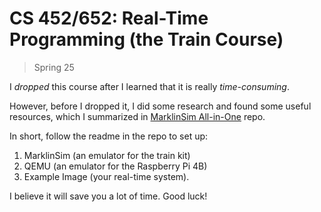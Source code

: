 # CS 452/652: Real-Time Programming (the Train Course)

> Spring 25

I *dropped* this course after I learned that it is really *time-consuming*.

However, before I dropped it, I did some research and found some useful resources,
which I summarized in [MarklinSim All-in-One](https://git.uwaterloo.ca/h445xu/cs652) repo.

In short, follow the readme in the repo to set up:

1. MarklinSim (an emulator for the train kit)
2. QEMU (an emulator for the Raspberry Pi 4B)
3. Example Image (your real-time system).

I believe it will save you a lot of time. Good luck!